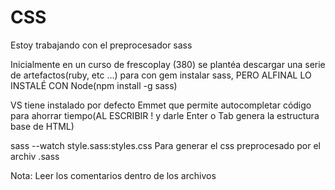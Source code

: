 # CSS
Estoy trabajando con el preprocesador sass

Inicialmente en un curso de frescoplay (380) se plantéa descargar una serie de artefactos(ruby, etc ...) para con gem instalar sass, PERO ALFINAL LO INSTALÉ CON Node(npm install -g sass)

VS tiene instalado por defecto Emmet que permite autocompletar código para ahorrar tiempo(AL ESCRIBIR ! y darle Enter o Tab genera la estructura base de HTML)

sass --watch style.sass:styles.css
Para generar el css preprocesado por el archiv .sass

Nota: Leer los comentarios dentro de los archivos
